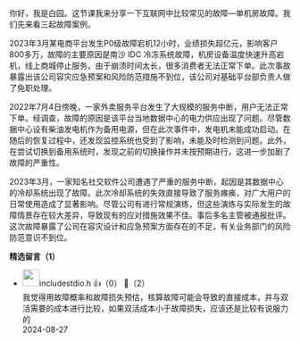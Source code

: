 你好，我是白园。这节课我来分享一下互联网中比较常见的故障—单机房故障。我们先来看三起故障案例。

2023年3月某电商平台发生P0级故障宕机12小时，业绩损失超亿元，影响客户800多万，故障的主要原因是南沙 IDC 冷冻系统故障，机房设备温度快速升高宕机，线上商城停止服务。由于崩溃时间太长，很多消费者无法正常下单。此次事故暴露出该公司容灾应急预案和风险防范措施不到位，该公司对基础平台部负责人做了免职处理。

2022年7月4日傍晚，一家外卖服务平台发生了大规模的服务中断，用户无法正常下单。经调查，故障的原因是该平台当地数据中心的电力供应出现了问题。尽管数据中心设有柴油发电机作为备用电源，但在此次事件中，发电机未能成功启动。在随后的恢复过程中，还发现监控系统也受到了影响，未能及时检测到问题。此外，在尝试切换到备用系统时，发现之前的切换操作并未按预期进行，这进一步加剧了故障的严重性。

2023年3月，一家知名社交软件公司遭遇了严重的服务中断，起因是其数据中心的冷却系统出现了故障。此次冷却系统的失效直接导致了服务瘫痪，对广大用户的日常使用造成了显著影响。尽管公司有进行常规演练，但这些演练与实际发生的故障情景存在较大差异，导致现有的应对措施效果不佳。事后多名主管被通报批评。这次故障暴露了公司在容灾设计和应急预案方面存在的不足，有关业务部门的风险防范意识不到位。
<div><strong>精选留言（1）</strong></div><ul>
<li><img src="https://static001.geekbang.org/account/avatar/00/23/52/66/3e4d4846.jpg" width="30px"><span>includestdio.h</span> 👍（0） 💬（2）<div>我觉得用故障概率和故障损失预估，核算故障可能会导致的直接成本，并与双活需要的成本进行比较，如果双活成本小于故障损失，应该还是比较有说服力的</div>2024-08-27</li><br/>
</ul>